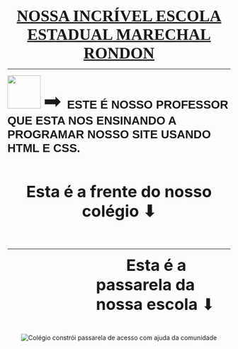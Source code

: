 <p style="text-align:center">&nbsp;</p>

<p style="text-align:center"><span style="font-size:36px"><u><span style="font-family:Georgia,serif"><strong>NOSSA INCR&Iacute;VEL ESCOLA ESTADUAL MARECHAL RONDON</strong></span></u></span></p>

<hr />
<p><span style="font-family:Georgia,serif"><span style="font-size:26px"><strong><img alt="" src="https://lh3.googleusercontent.com/a-/ALV-UjWUA0VsDlhOL71L95aYptZy16195lmFB2Tsme_JJoSCUQ=s75-c" style="height:75px; width:75px" />&nbsp;</strong></span></span><span style="font-size:48px">➡</span><span style="font-family:Georgia,serif"><span style="font-size:26px"><strong>&nbsp;&nbsp;</strong></span></span><span style="font-family:Arial,Helvetica,sans-serif"><span style="font-size:26px"><strong>ESTE &Eacute; NOSSO PROFESSOR QUE ESTA NOS ENSINANDO A PROGRAMAR NOSSO SITE USANDO HTML E CSS.</strong></span></span></p>

<p>&nbsp;</p>

<h2 style="text-align:center"><span style="font-size:36px"><strong>Esta &eacute; a frente do nosso col&eacute;gio&nbsp;</strong>⬇</span></h2>

<p style="margin-left:200px">&nbsp;</p>

<p style="margin-left:200px"><img alt="" src="https://cidadeportal.com.br/arquivos/10694cd7af735fcfbd215ab6a238ec74/noticias/cidadeportal-campomourao,14052018115403f01.jpg" /></p>

<hr />
<p style="margin-left:200px"><span style="font-size:36px"><strong>&nbsp; &nbsp; &nbsp; &nbsp; Esta &eacute; a passarela da nossa escola&nbsp;</strong>⬇</span></p>

<p style="margin-left:200px">&nbsp;</p>

<p style="text-align:center"><img alt="Colégio constrói passarela de acesso com ajuda da comunidade" src="https://media.tribunadointerior.com.br/2021/06/6b41120d-1564597870-5d41e2f8226d0-passarela-rondon-capa.jpg" /></p>

<p style="margin-left:200px">&nbsp;</p>
